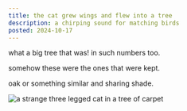 ```yaml
---
title: the cat grew wings and flew into a tree
description: a chirping sound for matching birds
posted: 2024-10-17
---
```


what a big tree that was! in such numbers too.

somehow these were the ones that were kept.

oak or something similar and sharing shade.

![a strange three legged cat in a tree of carpet](/blog/note/a99c7b09/tree.jpeg "the basket is for sleeping")

